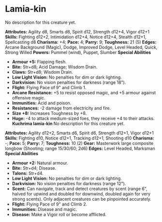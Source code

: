 # Lamia-kin

No description for this creature yet.

**Attributes:** Agility d8, Smarts d8, Spirit d12, Strength d12+4, Vigor
d12+1
**Skills:** Fighting d12+2, Intimidation d12+4, Notice d12+4, Stealth
d12+1, Spellcasting d8
**Charisma:** +4; **Pace:** 4; **Parry:** 9; **Toughness:** 21 (5)
**Edges:** Arcane Background (Magic), Dodge, Improved Dodge, Level
Headed, Quick, Strong Willed
**Powers:** Pummel (wind), Puppet, Slumber
**Special Abilities**

- **Armour +5:** Flapping flesh.
- **Bite:** Str+d8; Acid Damage; Wisdom Drain.
- **Claws:** Str+d8; Wisdom Drain.
- **Low Light Vision:** No penalties for dim or dark lighting.
- **Darkvision:** No vision penalties for darkness (range 18").
- **Flight:** Flying Pace of 9" and Climb 1.
- **Arcane Resistance:** +5 to resist opposed magic, and +5 armour
against offensive magic.
- **Immunities:** Acid and poison.
- **Resistances:** -2 damage from electricity and fire.
- **Size +8:** Increases Toughness by +8.
- **Huge:** -4 to attack medium-sized foes, they receive +4 to their
attacks.
**Kuchrima lamia-kin**
No description for this creature yet.

**Attributes:** Agility d12+2, Smarts d6, Spirit d6, Strength d12+1,
Vigor d12+1
**Skills:** Fighting d10, Notice d12+1, Tracking d12+1, Shooting d10
**Charisma:** -; **Pace:** 5; **Parry:** 7; **Toughness:** 10 (2)
**Gear:** Masterwork large composite longbow (Shooting; range 15/30/60;
2d6)
**Edges:** Level Headed, Marksman
**Special Abilities**

- **Armour +2:** Natural armour.
- **Bite:** Str+d4; Disease.
- **Talons:** Str+d4.
- **Low Light Vision:** No penalties for dim or dark lighting.
- **Darkvision:** No vision penalties for darkness (range 12").
- **Scent:** Can navigate, track and detect creatures by scent (range
6", halved for upwind and doubled for downwind, doubled again for very
strong scents). Only adjacent creatures can be pinpointed accurately.
- **Flight:** Flying Pace of 9" and Climb 2.
- **Immunities:** Disease and magic.
- **Disease:** Make a Vigor roll or become afflicted.
